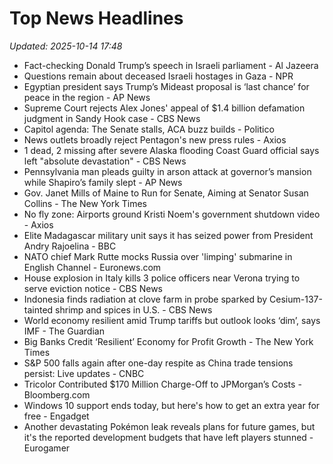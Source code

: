 # Top News Headlines

_Updated: 2025-10-14 17:48_

- Fact-checking Donald Trump’s speech in Israeli parliament - Al Jazeera
- Questions remain about deceased Israeli hostages in Gaza - NPR
- Egyptian president says Trump’s Mideast proposal is ‘last chance’ for peace in the region - AP News
- Supreme Court rejects Alex Jones' appeal of $1.4 billion defamation judgment in Sandy Hook case - CBS News
- Capitol agenda: The Senate stalls, ACA buzz builds - Politico
- News outlets broadly reject Pentagon's new press rules - Axios
- 1 dead, 2 missing after severe Alaska flooding Coast Guard official says left "absolute devastation" - CBS News
- Pennsylvania man pleads guilty in arson attack at governor’s mansion while Shapiro’s family slept - AP News
- Gov. Janet Mills of Maine to Run for Senate, Aiming at Senator Susan Collins - The New York Times
- No fly zone: Airports ground Kristi Noem's government shutdown video - Axios
- Elite Madagascar military unit says it has seized power from President Andry Rajoelina - BBC
- NATO chief Mark Rutte mocks Russia over 'limping' submarine in English Channel - Euronews.com
- House explosion in Italy kills 3 police officers near Verona trying to serve eviction notice - CBS News
- Indonesia finds radiation at clove farm in probe sparked by Cesium-137-tainted shrimp and spices in U.S. - CBS News
- World economy resilient amid Trump tariffs but outlook looks ‘dim’, says IMF - The Guardian
- Big Banks Credit ‘Resilient’ Economy for Profit Growth - The New York Times
- S&P 500 falls again after one-day respite as China trade tensions persist: Live updates - CNBC
- Tricolor Contributed $170 Million Charge-Off to JPMorgan’s Costs - Bloomberg.com
- Windows 10 support ends today, but here's how to get an extra year for free - Engadget
- Another devastating Pokémon leak reveals plans for future games, but it's the reported development budgets that have left players stunned - Eurogamer